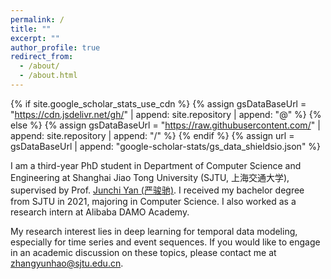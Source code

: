```yaml
---
permalink: /
title: ""
excerpt: ""
author_profile: true
redirect_from: 
  - /about/
  - /about.html
---
```


{% if site.google_scholar_stats_use_cdn %}
{% assign gsDataBaseUrl = "https://cdn.jsdelivr.net/gh/" | append: site.repository | append: "@" %}
{% else %}
{% assign gsDataBaseUrl = "https://raw.githubusercontent.com/" | append: site.repository | append: "/" %}
{% endif %}
{% assign url = gsDataBaseUrl | append: "google-scholar-stats/gs_data_shieldsio.json" %}

<span class='anchor' id='about-me'></span>

I am a third-year PhD student in Department of Computer Science and Engineering at Shanghai Jiao Tong University (SJTU, 上海交通大学), supervised by Prof. [Junchi Yan (严骏驰)](https://thinklab.sjtu.edu.cn/).  I received my bachelor degree from SJTU in 2021, majoring in Computer Science. I also worked as a research intern at Alibaba DAMO Academy.

My research interest lies in deep learning for temporal data modeling, especially for time series and event sequences. If you would like to engage in an academic discussion on these topics, please contact me at [zhangyunhao@sjtu.edu.cn](zhangyunhao@sjtu.edu.cn).